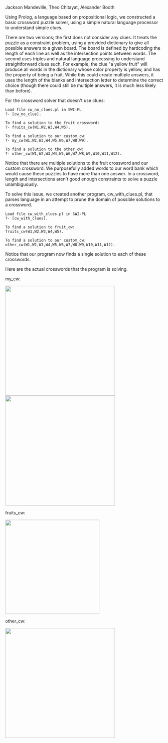 Jackson Mandeville, Theo Chitayat, Alexander Booth

Using Prolog, a language based on propositional logic, we constructed a basic crossword puzzle solver, using a simple natural language processor to understand simple clues.

There are two versions; the first does not consider any clues. It treats the puzzle as a constraint problem, using a provided dictionary to give all possible answers to a given board. The board is defined by hardcoding the length of each line as well as the intersection points between words.
The second uses triples and natural language processing to understand straightforward clues such. For example, the clue "a yellow fruit" will produce all words in the dictionary whose color property is yellow, and has the property of being a fruit. While this could create multiple answers, it uses the length of the blanks and intersection letter to determine the correct choice (though there could still be multiple answers, it is much less likely than before).

For the crossword solver that doesn't use clues:

    Load file cw_no_clues.pl in SWI-PL
    ?- [cw_no_clue].

    To find a solution to the fruit crossword:
    ?- fruits_cw(W1,W2,W3,W4,W5).

    To find a solution to our custom_cw:
    ?- my_cw(W1,W2,W3,W4,W5,W6,W7,W8,W9).

    To find a solution to the other_cw:
    ?- other_cw(W1,W2,W3,W4,W5,W6,W7,W8,W9,W10,W11,W12).

Notice that there are multiple solutions to the fruit crossword and our custom crossword.
We purposefully added words to our word bank which would cause these puzzles to have more
than one answer. In a crossword, length and intersections aren't good enough constraints
to solve a puzzle unambiguously.

To solve this issue, we created another program, cw_with_clues.pl, that parses language 
in an attempt to prune the domain of possible solutions to a crossword. 


    Load file cw_with_clues.pl in SWI-PL
    ?- [cw_with_clues].

    To find a solution to fruit_cw:
    fruits_cw(W1,W2,W3,W4,W5).

    To find a solution to our custom_cw:
    other_cw(W1,W2,W3,W4,W5,W6,W7,W8,W9,W10,W11,W12).

Notice that our program now finds a single solution to each of these crosswords.


Here are the actual crosswords that the program is solving.

my_cw:

<img src="https://raw.githubusercontent.com/alexdbooth/Crossword-Solver-Prolog/master/images/custom_cw.jpg" width="350"><img src="https://raw.githubusercontent.com/alexdbooth/Crossword-Solver-Prolog/master/images/custom_solution.jpg" width="350">

fruits_cw:

<img src="https://raw.githubusercontent.com/alexdbooth/Crossword-Solver-Prolog/master/images/fruits_cw.png" width="300">

other_cw:

<img src="https://raw.githubusercontent.com/alexdbooth/Crossword-Solver-Prolog/master/images/other_cw.jpg" width="350">


